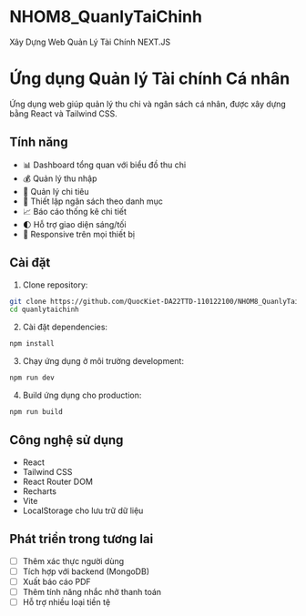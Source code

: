 # NHOM8_QuanlyTaiChinh
Xây Dựng Web Quản Lý Tài Chính  NEXT.JS
# Ứng dụng Quản lý Tài chính Cá nhân

Ứng dụng web giúp quản lý thu chi và ngân sách cá nhân, được xây dựng bằng React và Tailwind CSS.

## Tính năng

- 📊 Dashboard tổng quan với biểu đồ thu chi
- 💰 Quản lý thu nhập
- 💸 Quản lý chi tiêu
- 📅 Thiết lập ngân sách theo danh mục
- 📈 Báo cáo thống kê chi tiết
- 🌓 Hỗ trợ giao diện sáng/tối
- 📱 Responsive trên mọi thiết bị

## Cài đặt

1. Clone repository:
```bash
git clone https://github.com/QuocKiet-DA22TTD-110122100/NHOM8_QuanlyTaiChinh.git
cd quanlytaichinh
```

2. Cài đặt dependencies:
```bash
npm install
```

3. Chạy ứng dụng ở môi trường development:
```bash
npm run dev
```

4. Build ứng dụng cho production:
```bash
npm run build
```

## Công nghệ sử dụng

- React
- Tailwind CSS
- React Router DOM
- Recharts
- Vite
- LocalStorage cho lưu trữ dữ liệu

## Phát triển trong tương lai

- [ ] Thêm xác thực người dùng
- [ ] Tích hợp với backend (MongoDB)
- [ ] Xuất báo cáo PDF
- [ ] Thêm tính năng nhắc nhở thanh toán
- [ ] Hỗ trợ nhiều loại tiền tệ

